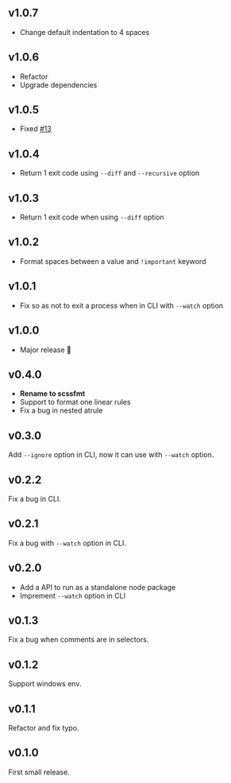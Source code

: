 ## v1.0.7

- Change default indentation to 4 spaces

## v1.0.6

- Refactor
- Upgrade dependencies


## v1.0.5

- Fixed [#13](https://github.com/morishitter/scssfmt/issues/13)


## v1.0.4

- Return 1 exit code using `--diff` and `--recursive` option


## v1.0.3

- Return 1 exit code when using `--diff` option

## v1.0.2

- Format spaces between a value and `!important` keyword

## v1.0.1

- Fix so as not to exit a process when in CLI with `--watch` option

## v1.0.0

- Major release :tada:

## v0.4.0

- **Rename to scssfmt**
- Support to format one linear rules
- Fix a bug in nested atrule


## v0.3.0

Add `--ignore` option in CLI, now it can use with `--watch` option.

## v0.2.2

Fix a bug in CLI.

## v0.2.1

Fix a bug with `--watch` option in CLI.

## v0.2.0

- Add a API to run as a standalone node package
- Imprement `--watch` option in CLI

## v0.1.3

Fix a bug when comments are in selectors.

## v0.1.2

Support windows env.

## v0.1.1

Refactor and fix typo.

## v0.1.0

First small release.
